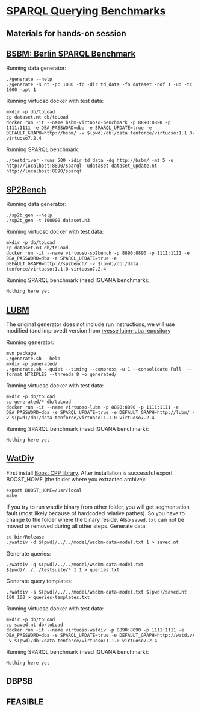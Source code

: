 # [SPARQL Querying Benchmarks](https://sites.google.com/site/sqbenchmarks/)
## Materials for hands-on session

## [BSBM: Berlin SPARQL Benchmark](http://wifo5-03.informatik.uni-mannheim.de/bizer/berlinsparqlbenchmark/)

Running data generator:
```
./generate --help
./generate -s nt -pc 1000 -fc -dir td_data -fn dataset -nof 1 -ud -tc 1000 -ppt 1
```

Running virtuoso docker with test data:
```
mkdir -p db/toLoad
cp dataset.nt db/toLoad
docker run -it --name bsbm-virtuoso-benchmark -p 8890:8890 -p 1111:1111 -e DBA_PASSWORD=dba -e SPARQL_UPDATE=true -e DEFAULT_GRAPH=http://bsbm/ -v $(pwd)/db:/data tenforce/virtuoso:1.1.0-virtuoso7.2.4
```

Running SPARQL benchmark:
```
./testdriver -runs 500 -idir td_data -dg http://bsbm/ -mt 5 -u http://localhost:8890/sparql -udataset dataset_update.nt http://localhost:8890/sparql
```

## [SP2Bench](http://dbis.informatik.uni-freiburg.de/forschung/projekte/SP2B/)

Running data generator:
```
./sp2b_gen --help
./sp2b_gen -t 100000 dataset.n3
```

Running virtuoso docker with test data:
```
mkdir -p db/toLoad
cp dataset.n3 db/toLoad
docker run -it --name virtuoso-sp2bench -p 8890:8890 -p 1111:1111 -e DBA_PASSWORD=dba -e SPARQL_UPDATE=true -e DEFAULT_GRAPH=http://sp2bench/ -v $(pwd)/db:/data tenforce/virtuoso:1.1.0-virtuoso7.2.4
```

Running SPARQL benchmark (need IGUANA benchmark):
```
Nothing here yet
```

## [LUBM](http://swat.cse.lehigh.edu/projects/lubm/)

The original generator does not include run instructions, we will use modified (and improved) version from [rvesse lubm-uba repository](https://github.com/rvesse/lubm-uba)

Running generator:
```
mvn package
./generate.sh --help
mkdir -p generated/
./generate.sh --quiet --timing --compress -u 1 --consolidate Full  --format NTRIPLES --threads 8 -o generated/
```

Running virtuoso docker with test data:
```
mkdir -p db/toLoad
cp generated/* db/toLoad
docker run -it --name virtuoso-lubm -p 8890:8890 -p 1111:1111 -e DBA_PASSWORD=dba -e SPARQL_UPDATE=true -e DEFAULT_GRAPH=http://lubm/ -v $(pwd)/db:/data tenforce/virtuoso:1.1.0-virtuoso7.2.4
```

Running SPARQL benchmark (need IGUANA benchmark):
```
Nothing here yet
```


## [WatDiv](http://dsg.uwaterloo.ca/watdiv/)
First install [Boost CPP library](http://www.boost.org/). After installation is successful export BOOST_HOME (the folder where you extracted archive):
```
export BOOST_HOME=/usr/local
make
```
If you try to run watdiv binary from other folder, you will get segmentation fault (most likely because of hardcoded relative pathes). So you have to change to the folder where the binary reside. Also ```saved.txt``` can not be moved or removed during all other steps. Generate data:
```
cd bin/Release
./watdiv -d $(pwd)/../../model/wsdbm-data-model.txt 1 > saved.nt
```

Generate queries:
```
./watdiv -q $(pwd)/../../model/wsdbm-data-model.txt $(pwd)/../../testsuite/* 1 1 > queries.txt
```

Generate query templates:
```
./watdiv -s $(pwd)/../../model/wsdbm-data-model.txt $(pwd)/saved.nt 100 100 > queries-templates.txt
```

Running virtuoso docker with test data:
```
mkdir -p db/toLoad
cp saved.nt db/toLoad
docker run -it --name virtuoso-watdiv -p 8890:8890 -p 1111:1111 -e DBA_PASSWORD=dba -e SPARQL_UPDATE=true -e DEFAULT_GRAPH=http://watdiv/ -v $(pwd)/db:/data tenforce/virtuoso:1.1.0-virtuoso7.2.4
```

Running SPARQL benchmark (need IGUANA benchmark):
```
Nothing here yet
```

## DBPSB
## FEASIBLE
